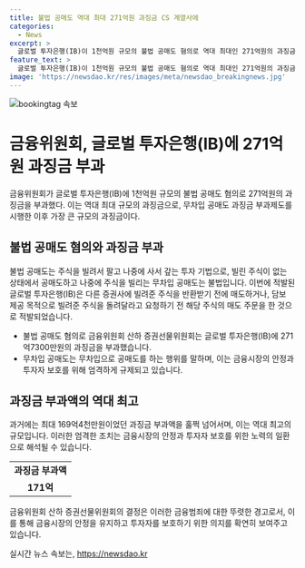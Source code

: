 ```yaml
---
title: 불법 공매도 역대 최대 271억원 과징금 CS 계열사에
categories:
  - News
excerpt: >
  글로벌 투자은행(IB)이 1천억원 규모의 불법 공매도 혐의로 역대 최대인 271억원의 과징금을 부과받았다. 이는 2021년 4월 이후 시행된 공매도 과징금 부과 제도에서 가장 큰 규모로, 두 계열사는 규정을 위반하며 주식을 매도했다. 경과를 고려해 과징금이 조정되었지만, 이 같은 불법 행위는 금지되어야 할 것이다.
feature_text: >
  글로벌 투자은행(IB)이 1천억원 규모의 불법 공매도 혐의로 역대 최대인 271억원의 과징금을 부과받았다. 이는 2021년 4월 이후 시행된 공매도 과징금 부과 제도에서 가장 큰 규모로, 두 계열사는 규정을 위반하며 주식을 매도했다. 경과를 고려해 과징금이 조정되었지만, 이 같은 불법 행위는 금지되어야 할 것이다.
image: 'https://newsdao.kr/res/images/meta/newsdao_breakingnews.jpg'
---
```


<p><img src="https://newsdao.kr/res/images/meta/newsdao_breakingnews.jpg" alt="bookingtag 속보" /></p>

<h1>금융위원회, 글로벌 투자은행(IB)에 271억원 과징금 부과</h1>

<p data-ke-size="size16">금융위원회가 글로벌 투자은행(IB)에 1천억원 규모의 불법 공매도 혐의로 271억원의 과징금을 부과했다. 이는 역대 최대 규모의 과징금으로, 무차입 공매도 과징금 부과제도를 시행한 이후 가장 큰 규모의 과징금이다.</p>

<h2 data-ke-size="size26">불법 공매도 혐의와 과징금 부과</h2>

<p data-ke-size="size16">불법 공매도는 주식을 빌려서 팔고 나중에 사서 갚는 투자 기법으로, 빌린 주식이 없는 상태에서 공매도하고 나중에 주식을 빌리는 무차입 공매도는 불법입니다. 이번에 적발된 글로벌 투자은행(IB)은 다른 증권사에 빌려준 주식을 반환받기 전에 매도하거나, 담보 제공 목적으로 빌려준 주식을 돌려달라고 요청하기 전 해당 주식의 매도 주문을 한 것으로 적발되었습니다.</p>

<ul>
<li>불법 공매도 혐의로 금융위원회 산하 증권선물위원회는 글로벌 투자은행(IB)에 271억7300만원의 과징금을 부과했습니다.</li>
<li>무차입 공매도는 무차입으로 공매도를 하는 행위를 말하며, 이는 금융시장의 안정과 투자자 보호를 위해 엄격하게 규제되고 있습니다.</li>
</ul>

<h2 data-ke-size="size26">과징금 부과액의 역대 최고</h2>

<p data-ke-size="size16">과거에는 최대 169억4천만원이었던 과징금 부과액을 훌쩍 넘어서며, 이는 역대 최고의 규모입니다. 이러한 엄격한 조치는 금융시장의 안정과 투자자 보호를 위한 노력의 일환으로 해석될 수 있습니다.</p>

<table>
<tbody>
<tr>
<td style="text-align: center; height: 17px;"><b>과징금 부과액</b></td>
</tr>
<tr>
<td style="text-align: center; height: 17px;"><b>171억</b></td>
</tr>
</tbody>
</table>

<p data-ke-size="size16">금융위원회 산하 증권선물위원회의 결정은 이러한 금융범죄에 대한 뚜렷한 경고로서, 이를 통해 금융시장의 안정을 유지하고 투자자를 보호하기 위한 의지를 확연히 보여주고 있습니다.</p>
실시간 뉴스 속보는, <a href="https://newsdao.kr" rel="dofollow">https://newsdao.kr</a>



